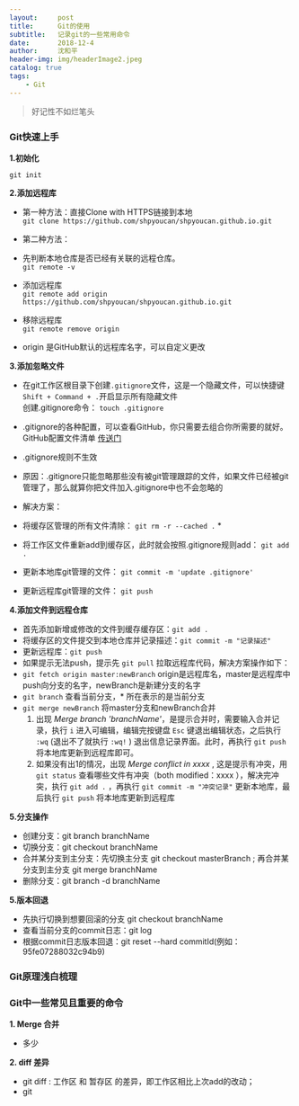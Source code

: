 ```yaml
---
layout:     post
title:      Git的使用
subtitle:   记录git的一些常用命令
date:       2018-12-4
author:     沈和平
header-img: img/headerImage2.jpeg
catalog: true
tags:
    - Git
---
```


> 好记性不如烂笔头

### Git快速上手

**1.初始化**  

 `git init`

**2.添加远程库**  

  * 第一种方法：直接Clone with HTTPS链接到本地  
  		`git clone https://github.com/shpyoucan/shpyoucan.github.io.git`
  
  * 第二种方法：
   * 先判断本地仓库是否已经有关联的远程仓库。  
  		`git remote -v`  
  		
   * 添加远程库  
  		`git remote add origin https://github.com/shpyoucan/shpyoucan.github.io.git`   
  
   * 移除远程库  
  		`git remote remove origin` 
  		
   * origin 是GitHub默认的远程库名字，可以自定义更改	
  
**3.添加忽略文件**
 
  * 在git工作区根目录下创建`.gitignore`文件，这是一个隐藏文件，可以快捷键`Shift + Command + .`开启显示所有隐藏文件  
  创建.gitignore命令： `touch .gitignore`  
  
  * .gitignore的各种配置，可以查看GitHub，你只需要去组合你所需要的就好。GitHub配置文件清单 [传送门](https://github.com/github/gitignore)
  
  * .gitignore规则不生效
  
   * 原因：.gitignore只能忽略那些没有被git管理跟踪的文件，如果文件已经被git管理了，那么就算你把文件加入.gitignore中也不会忽略的 
   
  * 解决方案： 
   * 将缓存区管理的所有文件清除： `git rm -r --cached .`   * 
   * 将工作区文件重新add到缓存区，此时就会按照.gitignore规则add： `git add .`
   * 更新本地库git管理的文件： `git commit -m 'update .gitignore'`
   * 更新远程库git管理的文件： `git push`  
   
   
**4.添加文件到远程仓库**  

  * 首先添加新增或修改的文件到缓存缓存区：`git add .`  
  * 将缓存区的文件提交到本地仓库并记录描述：`git commit -m "记录描述"`
  * 更新远程库：`git push`
  * 如果提示无法push，提示先 `git pull` 拉取远程库代码，解决方案操作如下：
   * `git fetch origin master:newBranch` origin是远程库名，master是远程库中push向分支的名字，newBranch是新建分支的名字
   * `git branch` 查看当前分支，* 所在表示的是当前分支
   * `git merge newBranch` 将master分支和newBranch合并
     1. 出现 *Merge branch 'branchName'*，是提示合并时，需要输入合并记录，执行 `i` 进入可编辑，编辑完按键盘 `Esc` 键退出编辑状态，之后执行 `:wq` (退出不了就执行 `:wq!` ) 退出信息记录界面。此时，再执行 `git push` 将本地库更新到远程库即可。
     2. 如果没有出1的情况，出现 *Merge conflict in xxxx* , 这是提示有冲突，用 `git status` 查看哪些文件有冲突（both modified：xxxx ），解决完冲突，执行 `git add .` ，再执行 `git commit -m "冲突记录"` 更新本地库，最后执行 `git push` 将本地库更新到远程库


**5.分支操作**  

  * 创建分支：git branch branchName
  * 切换分支：git checkout branchName
  * 合并某分支到主分支：先切换主分支 git checkout masterBranch ; 再合并某分支到主分支 git merge branchName
  * 删除分支：git branch -d branchName

**5.版本回退**  

 * 先执行切换到想要回滚的分支 git checkout branchName
 * 查看当前分支的commit日志：git log
 * 根据commit日志版本回退：git reset --hard commitId(例如：95fe07288032c94b9)

### Git原理浅白梳理

### Git中一些常见且重要的命令

**1. Merge 合并**
   
 * 多少

**2. diff 差异** 
 
 * git diff : 工作区 和 暂存区 的差异，即工作区相比上次add的改动；
 * git 




